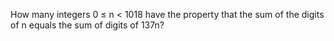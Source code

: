 
How many integers 0 &#8804; n < 1018 have the property that the sum of the digits of n equals the sum of digits of 137n?

